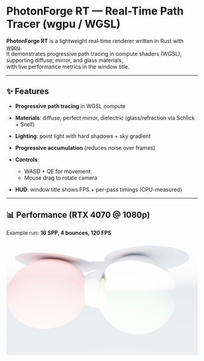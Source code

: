 # PhotonForge RT — Real-Time Path Tracer (wgpu / WGSL)

**PhotonForge RT** is a lightweight real-time renderer written in Rust with [wgpu](https://github.com/gfx-rs/wgpu).  
It demonstrates progressive path tracing in compute shaders (WGSL), supporting diffuse, mirror, and glass materials,  
with live performance metrics in the window title.

---

## ✨ Features

- **Progressive path tracing** in WGSL compute
- **Materials**: diffuse, perfect mirror, dielectric (glass/refraction via Schlick + Snell)
- **Lighting**: point light with hard shadows + sky gradient
- **Progressive accumulation** (reduces noise over frames)
- **Controls**:  
  - WASD + QE for movement  
  - Mouse drag to rotate camera  

- **HUD**: window title shows FPS + per-pass timings (CPU-measured)
---

## 📊 Performance (RTX 4070 @ 1080p)

Example run: **16 SPP, 4 bounces, 120 FPS**


![example image](image.png)